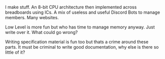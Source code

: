 I make stuff. An 8-bit CPU architecture then implemented across breadboards using ICs. A mix of useless and useful Discord Bots to manage members. Many websites.

Low Level is more fun but who has time to manage memory anyway. Just write over it. What could go wrong?

Writing specification material is fun too but thats a crime around these parts. It must be criminal to write good documentation, why else is there so little of it?
